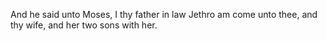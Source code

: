 And he said unto Moses, I thy father in law Jethro am come unto thee, and thy wife, and her two sons with her.
